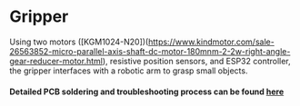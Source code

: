 # Gripper
Using two motors ([KGM1024-N20])(https://www.kindmotor.com/sale-26563852-micro-parallel-axis-shaft-dc-motor-180mnm-2-2w-right-angle-gear-reducer-motor.html),
 resistive position sensors, and ESP32 controller, the gripper interfaces with a robotic arm to grasp small objects.

#### Detailed PCB soldering and troubleshooting process can be found [here](./hardware/README.md)
